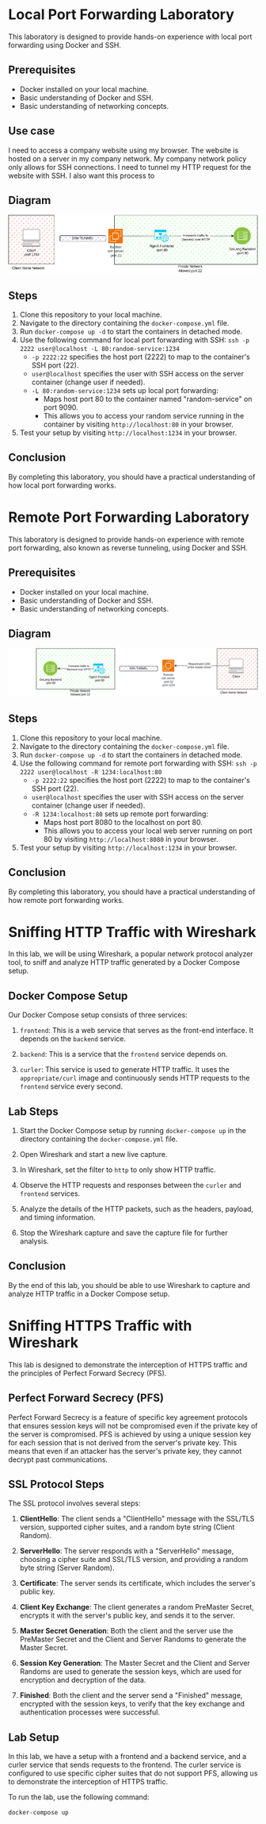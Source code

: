 # Local Port Forwarding Laboratory

This laboratory is designed to provide hands-on experience with local port forwarding using Docker and SSH. 

## Prerequisites

- Docker installed on your local machine.
- Basic understanding of Docker and SSH.
- Basic understanding of networking concepts.

## Use case
I need to access a company website using my browser.
The website is hosted on a server in my company network.
My company network policy only allows for SSH connections.
I need to tunnel my HTTP request for the website with SSH.
I also want this process to 

## Diagram

![Local Port Forwarding Diagram](./localPortForwarding/images/localportforwarding.drawio.png)

## Steps

1. Clone this repository to your local machine.
2. Navigate to the directory containing the `docker-compose.yml` file.
3. Run `docker-compose up -d` to start the containers in detached mode.
4. Use the following command for local port forwarding with SSH: `ssh -p 2222 user@localhost -L 80:random-service:1234`
    - `-p 2222:22` specifies the host port (2222) to map to the container's SSH port (22).
    - `user@localhost` specifies the user with SSH access on the server container (change user if needed).
    - `-L 80:random-service:1234` sets up local port forwarding:
        - Maps host port 80 to the container named "random-service" on port 9090.
        - This allows you to access your random service running in the container by visiting `http://localhost:80` in your browser.
5. Test your setup by visiting `http://localhost:1234` in your browser.


## Conclusion

By completing this laboratory, you should have a practical understanding of how local port forwarding works. 


# Remote Port Forwarding Laboratory

This laboratory is designed to provide hands-on experience with remote port forwarding, also known as reverse tunneling, using Docker and SSH. 

## Prerequisites

- Docker installed on your local machine.
- Basic understanding of Docker and SSH.
- Basic understanding of networking concepts.

## Diagram

![Remote Port Forwarding Diagram](./remotePortForwarding/images/remoteportforwarding.drawio.png)

## Steps

1. Clone this repository to your local machine.
2. Navigate to the directory containing the `docker-compose.yml` file.
3. Run `docker-compose up -d` to start the containers in detached mode.
4. Use the following command for remote port forwarding with SSH: `ssh -p 2222 user@localhost -R 1234:localhost:80`
    - `-p 2222:22` specifies the host port (2222) to map to the container's SSH port (22).
    - `user@localhost` specifies the user with SSH access on the server container (change user if needed).
    - `-R 1234:localhost:80` sets up remote port forwarding:
        - Maps host port 8080 to the localhost on port 80.
        - This allows you to access your local web server running on port 80 by visiting `http://localhost:8080` in your browser.
5. Test your setup by visiting `http://localhost:1234` in your browser.


## Conclusion

By completing this laboratory, you should have a practical understanding of how remote port forwarding works. 


# Sniffing HTTP Traffic with Wireshark

In this lab, we will be using Wireshark, a popular network protocol analyzer tool, to sniff and analyze HTTP traffic generated by a Docker Compose setup.

## Docker Compose Setup

Our Docker Compose setup consists of three services:

1. `frontend`: This is a web service that serves as the front-end interface. It depends on the `backend` service.

2. `backend`: This is a service that the `frontend` service depends on.

3. `curler`: This service is used to generate HTTP traffic. It uses the `appropriate/curl` image and continuously sends HTTP requests to the `frontend` service every second.

## Lab Steps

1. Start the Docker Compose setup by running `docker-compose up` in the directory containing the `docker-compose.yml` file.

2. Open Wireshark and start a new live capture.

3. In Wireshark, set the filter to `http` to only show HTTP traffic.

4. Observe the HTTP requests and responses between the `curler` and `frontend` services.

5. Analyze the details of the HTTP packets, such as the headers, payload, and timing information.

6. Stop the Wireshark capture and save the capture file for further analysis.

## Conclusion

By the end of this lab, you should be able to use Wireshark to capture and analyze HTTP traffic in a Docker Compose setup.

# Sniffing HTTPS Traffic with Wireshark

This lab is designed to demonstrate the interception of HTTPS traffic and the principles of Perfect Forward Secrecy (PFS).

## Perfect Forward Secrecy (PFS)

Perfect Forward Secrecy is a feature of specific key agreement protocols that ensures session keys will not be compromised even if the private key of the server is compromised. PFS is achieved by using a unique session key for each session that is not derived from the server's private key. This means that even if an attacker has the server's private key, they cannot decrypt past communications.

## SSL Protocol Steps

The SSL protocol involves several steps:

1. **ClientHello**: The client sends a "ClientHello" message with the SSL/TLS version, supported cipher suites, and a random byte string (Client Random).

2. **ServerHello**: The server responds with a "ServerHello" message, choosing a cipher suite and SSL/TLS version, and providing a random byte string (Server Random).

3. **Certificate**: The server sends its certificate, which includes the server's public key.

4. **Client Key Exchange**: The client generates a random PreMaster Secret, encrypts it with the server's public key, and sends it to the server.

5. **Master Secret Generation**: Both the client and the server use the PreMaster Secret and the Client and Server Randoms to generate the Master Secret.

6. **Session Key Generation**: The Master Secret and the Client and Server Randoms are used to generate the session keys, which are used for encryption and decryption of the data.

7. **Finished**: Both the client and the server send a "Finished" message, encrypted with the session keys, to verify that the key exchange and authentication processes were successful.

## Lab Setup

In this lab, we have a setup with a frontend and a backend service, and a curler service that sends requests to the frontend. The curler service is configured to use specific cipher suites that do not support PFS, allowing us to demonstrate the interception of HTTPS traffic.

To run the lab, use the following command:

```bash
docker-compose up